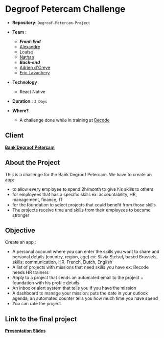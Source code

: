 # Degroof Petercam Challenge

- **Repository**: `Degroof-Petercam-Project`
- **Team** : 
  - ***Front-End***
  - [Alexandre ](https://github.com/Alex-Nfnt)
  - [Louise](https://github.com/OGlou7)
  - [Nathan ](https://github.com/NathanHoutain) 
  - ***Back-end***
  - [Adrien d'Oreye](https://github.com/Adridor)
  - [Eric Lavachery](https://github.com/ericLavachery)
 
- **Technology** :
  - React Native

- **Duration** : `3 Days`

- **Where?**
  - A challenge done while in training at [Becode](https://github.com/becodeorg/)

## Client
[**Bank Degroof Petercam**](https://www.degroofpetercam.be/fr/home)

## About the Project
This is a challenge for the Bank Degroof Petercam.
We have to create an app: 
  - to allow every employee to spend 2h/month to give his skills to others
  - for employees that has a specific skills ex: accountability, HR, management, finance, IT
  - for the foundation to select projects that could benefit from those skills
  - The projects receive time and skills from their employees to become stronger

## Objective
Create an app :
  - A personal account where you can enter the skills you want to share and personal details (country, region, age) 
    ex: Silvia Steisel, based Brussels, skills: communication, HR, French, Dutch, English
  - A list of projects with missions that need skills you have 
    ex: Becode needs HR trainers
  - Apply to a project that sends an automated email to the project + foundation with his profile details
  - An inbox or alert system that tells you if you have the mission
  - A dashboard to manage your mission: puts the date in your outlook agenda, an automated counter tells you how much time you have spend
  - You can rate the project 

## Link to the final project

[**Presentation Slides**](https://docs.google.com/presentation/d/12D71UJ8OQ218H6CTkAbeKVEnAWTp2zsbC-ITotRXm_c/edit?usp=sharing)
